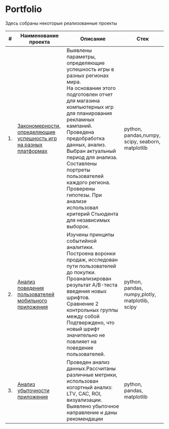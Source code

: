 # Portfolio

Здесь собраны некоторые реализованные проекты

| #    | Наименование проекта                | Описание                                                     | Стек                                                         |
| ---- | ------------------------------------------------------------ | ------------------------------------------------------------ | ------------------------------------------------------------ |
| 1.   | [Закономерности, определяющие успешность игр на разных платформах](https://github.com/krav-m/portfolio/blob/main/Project_1/%D0%97%D0%B0%D0%BA%D0%BE%D0%BD%D0%BE%D0%BC%D0%B5%D1%80%D0%BD%D0%BE%D1%81%D1%82%D0%B8%20%D0%BE%D0%BF%D1%80%D0%B5%D0%B4%D0%B5%D0%BB%D1%8F%D1%8E%D1%89%D0%B8%D0%B5%20%D1%83%D1%81%D0%BF%D0%B5%D1%88%D0%BD%D0%BE%D1%81%D1%82%D1%8C%20%D0%B8%D0%B3%D1%80.ipynb) |Выявлены параметры, определяющие успешность игры в разных регионах мира.<br/> На основании этого подготовлен отчет для магазина компьютерных игр для планирования рекламных кампаний.<br/> Проведена предобработка данных, анализ.<br/> Выбран актуальный период для анализа. Составлены портреты пользователей каждого региона.<br/> Проверены гипотезы. При анализе использовал критерий Стьюдента для независимых выборок.| python, pandas,numpy, scipy, seaborn, matplotlib       |
| 2.   | [Анализ поведения пользователей мобильного приложения](https://github.com/krav-m/portfolio/tree/5881b47d06ec8e928a8a67c587ff40b9ea33ed52/%D0%90%D0%BD%D0%B0%D0%BB%D0%B8%D0%B7%20%D0%BF%D0%BE%D0%B2%D0%B5%D0%B4%D0%B5%D0%BD%D0%B8%D1%8F%20%D0%BF%D0%BE%D0%BB%D1%8C%D0%B7%D0%BE%D0%B2%D0%B0%D1%82%D0%B5%D0%BB%D0%B5%D0%B9) | Изучены принципы событийной аналитики.<br/> Построена воронки продаж, исследован пути пользователей до покупки. <br/>Проанализирован результат A/B-теста введения новых шрифтов.<br/> Сравнение 2 контрольных группы между собой <br/> Подтверждено, что новый шрифт значительно не повлияет на поведение пользователей.| python, pandas, numpy,plotly, matplotlib, scipy |
| 3.   |[Анализ убыточности приложения]() |Проведен анализ данных.Рассчитаны различные метрики, использован когортный анализ: LTV, CAC, ROI, визуализации. Выявлено убыточное направление и даны рекомендации | python, pandas, matplotlib |
